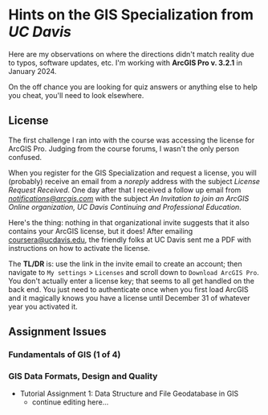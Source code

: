 # Hints on the **GIS Specialization** from *UC Davis*

Here are my observations on where the directions didn't match reality due to
typos, software updates, etc. I'm working with **ArcGIS Pro v. 3.2.1** in 
January 2024.

On the off chance you are looking for quiz answers or anything else to help you
cheat, you'll need to look elsewhere.

## License

The first challenge I ran into with the course was accessing the license for
ArcGIS Pro. Judging from the course forums, I wasn't the only person confused.

When you register for the GIS Specialization and request a license, you will
(probably) receive an email from a *noreply* address with the subject *License 
Request Received*. One day after that I received a follow up email from 
*notifications@arcgis.com* with the subject *An Invitation to join an ArcGIS 
Online organization, UC Davis Continuing and Professional Education*.

Here's the thing: nothing in that organizational invite suggests that it also 
contains your ArcGIS license, but it does! After emailing 
[coursera@ucdavis.edu](mailto:coursera@ucdavis.edu), the friendly folks at UC 
Davis sent me a PDF with instructions on how to activate the license.

The **TL/DR** is: use the link in the invite email to create an account; then 
navigate to `My settings` > `Licenses` and scroll down to `Download ArcGIS Pro`.
You don't actually enter a license key; that seems to all get handled on the 
back end. You just need to authenticate once when you first load ArcGIS and it 
magically knows you have a license until December 31 of whatever year you 
activated it.
 

## Assignment Issues

### Fundamentals of GIS (1 of 4)

### GIS Data Formats, Design and Quality
* Tutorial Assignment 1: Data Structure and File Geodatabase in GIS
    - continue editing here...

